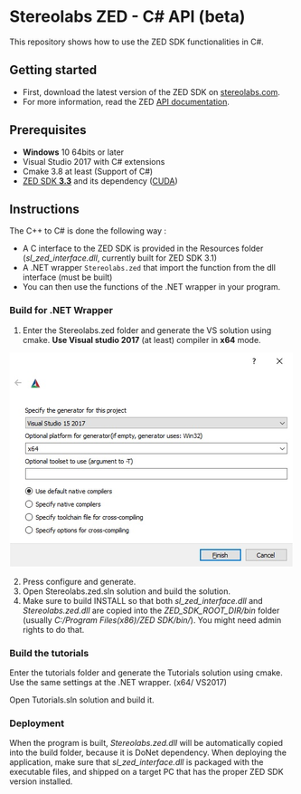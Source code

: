 # Stereolabs ZED - C# API (beta)

This repository shows how to use the ZED SDK functionalities in C#.

## Getting started

- First, download the latest version of the ZED SDK on [stereolabs.com](https://www.stereolabs.com/developers/release/).
- For more information, read the ZED [API documentation](https://www.stereolabs.com/docs/api/index.html).

## Prerequisites

- **Windows** 10 64bits or later
- Visual Studio 2017 with C# extensions
- Cmake 3.8 at least (Support of C#)
- [ZED SDK **3.3**](https://www.stereolabs.com/developers/release/) and its dependency ([CUDA](https://developer.nvidia.com/cuda-downloads))

## Instructions

The C++ to C# is done the following way :

- A C interface to the ZED SDK is provided in the Resources folder (*sl_zed_interface.dll*, currently built for ZED SDK 3.1)
- A .NET wrapper `Stereolabs.zed` that import the function from the dll interface (must be built)
- You can then use the functions of the .NET wrapper in your program.

### Build for .NET Wrapper

1. Enter the Stereolabs.zed folder and generate the VS solution using cmake.
**Use Visual studio 2017** (at least) compiler in **x64** mode.

![Cmake](./Documentation/img/cmake_settings.jpg)

2. Press configure and generate.
3. Open Stereolabs.zed.sln solution and build the solution.
4. Make sure to build INSTALL so that both *sl_zed_interface.dll* and *Stereolabs.zed.dll* are copied into the *ZED_SDK_ROOT_DIR/bin* folder (usually *C:/Program Files(x86)/ZED SDK/bin/*).
  You might need admin rights to do that.

### Build the tutorials

Enter the tutorials folder and generate the Tutorials solution using cmake.
Use the same settings at the .NET wrapper. (x64/ VS2017)

Open Tutorials.sln solution and build it.

### Deployment

When the program is built, *Stereolabs.zed.dll* will be automatically copied into the build folder, because it is DoNet dependency.
When deploying the application, make sure that *sl_zed_interface.dll* is packaged with the executable files, and shipped on a target PC that has the proper ZED SDK version installed.